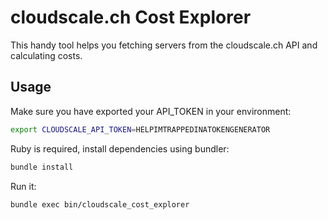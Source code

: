 # cloudscale.ch Cost Explorer

This handy tool helps you fetching servers from the cloudscale.ch API and calculating costs.

## Usage

Make sure you have exported your API_TOKEN in your environment:

```sh
export CLOUDSCALE_API_TOKEN=HELPIMTRAPPEDINATOKENGENERATOR
```

Ruby is required, install dependencies using bundler:

```sh
bundle install
```

Run it:

```sh
bundle exec bin/cloudscale_cost_explorer
```
